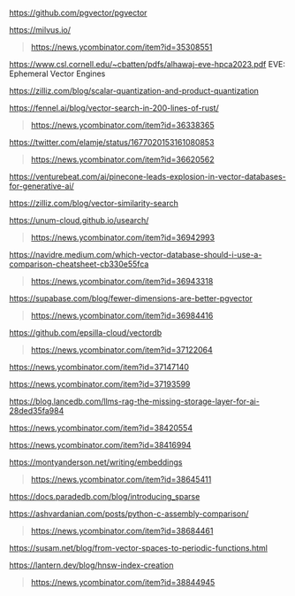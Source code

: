 https://github.com/pgvector/pgvector

https://milvus.io/
> https://news.ycombinator.com/item?id=35308551

https://www.csl.cornell.edu/~cbatten/pdfs/alhawaj-eve-hpca2023.pdf EVE: Ephemeral Vector Engines

https://zilliz.com/blog/scalar-quantization-and-product-quantization

https://fennel.ai/blog/vector-search-in-200-lines-of-rust/
> https://news.ycombinator.com/item?id=36338365

https://twitter.com/elamje/status/1677020153161080853
> https://news.ycombinator.com/item?id=36620562

https://venturebeat.com/ai/pinecone-leads-explosion-in-vector-databases-for-generative-ai/

https://zilliz.com/blog/vector-similarity-search

https://unum-cloud.github.io/usearch/
> https://news.ycombinator.com/item?id=36942993

https://navidre.medium.com/which-vector-database-should-i-use-a-comparison-cheatsheet-cb330e55fca
> https://news.ycombinator.com/item?id=36943318

https://supabase.com/blog/fewer-dimensions-are-better-pgvector
> https://news.ycombinator.com/item?id=36984416

https://github.com/epsilla-cloud/vectordb
> https://news.ycombinator.com/item?id=37122064

https://news.ycombinator.com/item?id=37147140

https://news.ycombinator.com/item?id=37193599

https://blog.lancedb.com/llms-rag-the-missing-storage-layer-for-ai-28ded35fa984

https://news.ycombinator.com/item?id=38420554

https://news.ycombinator.com/item?id=38416994

https://montyanderson.net/writing/embeddings
> https://news.ycombinator.com/item?id=38645411

https://docs.paradedb.com/blog/introducing_sparse

https://ashvardanian.com/posts/python-c-assembly-comparison/
> https://news.ycombinator.com/item?id=38684461

https://susam.net/blog/from-vector-spaces-to-periodic-functions.html

https://lantern.dev/blog/hnsw-index-creation
> https://news.ycombinator.com/item?id=38844945


